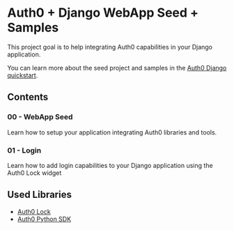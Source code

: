 # Auth0 + Django WebApp Seed + Samples
This project goal is to help integrating Auth0 capabilities in your Django application.

You can learn more about the seed project and samples in the [Auth0 Django quickstart](https://auth0.com/docs/quickstart/webapp/django).

## Contents
### 00 - WebApp Seed
Learn how to setup your application integrating Auth0 libraries and tools.

### 01 - Login
Learn how to add login capabilities to your Django application using the Auth0 Lock widget

## Used Libraries
* [Auth0 Lock](https://github.com/auth0/lock)
* [Auth0 Python SDK](https://github.com/auth0/auth0-python)
